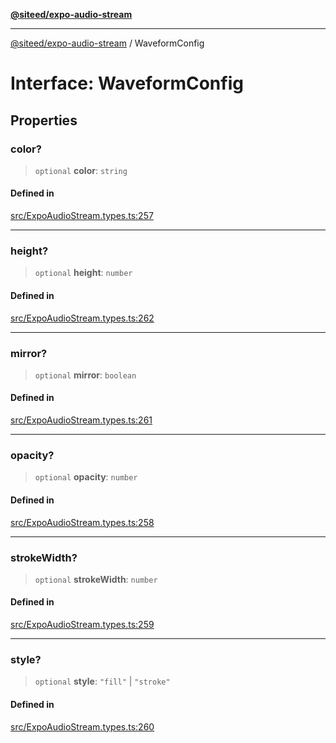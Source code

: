 [**@siteed/expo-audio-stream**](../README.md)

***

[@siteed/expo-audio-stream](../README.md) / WaveformConfig

# Interface: WaveformConfig

## Properties

### color?

> `optional` **color**: `string`

#### Defined in

[src/ExpoAudioStream.types.ts:257](https://github.com/deeeed/expo-audio-stream/blob/f331673c63a1455c43da58e2ce3d990dd3519dae/packages/expo-audio-stream/src/ExpoAudioStream.types.ts#L257)

***

### height?

> `optional` **height**: `number`

#### Defined in

[src/ExpoAudioStream.types.ts:262](https://github.com/deeeed/expo-audio-stream/blob/f331673c63a1455c43da58e2ce3d990dd3519dae/packages/expo-audio-stream/src/ExpoAudioStream.types.ts#L262)

***

### mirror?

> `optional` **mirror**: `boolean`

#### Defined in

[src/ExpoAudioStream.types.ts:261](https://github.com/deeeed/expo-audio-stream/blob/f331673c63a1455c43da58e2ce3d990dd3519dae/packages/expo-audio-stream/src/ExpoAudioStream.types.ts#L261)

***

### opacity?

> `optional` **opacity**: `number`

#### Defined in

[src/ExpoAudioStream.types.ts:258](https://github.com/deeeed/expo-audio-stream/blob/f331673c63a1455c43da58e2ce3d990dd3519dae/packages/expo-audio-stream/src/ExpoAudioStream.types.ts#L258)

***

### strokeWidth?

> `optional` **strokeWidth**: `number`

#### Defined in

[src/ExpoAudioStream.types.ts:259](https://github.com/deeeed/expo-audio-stream/blob/f331673c63a1455c43da58e2ce3d990dd3519dae/packages/expo-audio-stream/src/ExpoAudioStream.types.ts#L259)

***

### style?

> `optional` **style**: `"fill"` \| `"stroke"`

#### Defined in

[src/ExpoAudioStream.types.ts:260](https://github.com/deeeed/expo-audio-stream/blob/f331673c63a1455c43da58e2ce3d990dd3519dae/packages/expo-audio-stream/src/ExpoAudioStream.types.ts#L260)

